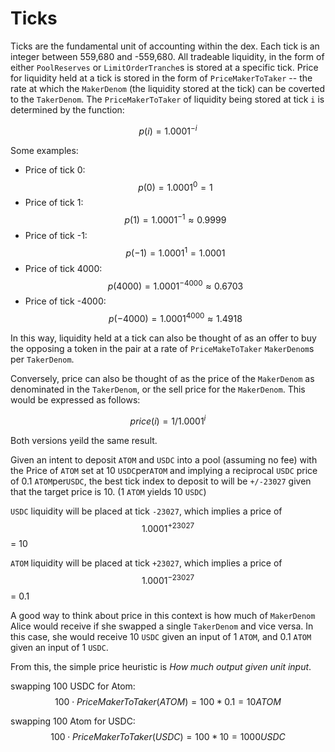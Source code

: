 # Ticks

Ticks are the fundamental unit of accounting within the dex. Each tick is an integer between 559,680 and -559,680. All tradeable liquidity, in the form of either `PoolReserves` or `LimitOrderTranche`s is stored at a specific tick. Price for liquidity held at a tick is stored in the form of `PriceMakerToTaker` -- the rate at which the `MakerDenom` (the liquidity stored at the tick) can be coverted to the `TakerDenom`. The `PriceMakerToTaker` of liquidity being stored at tick `i` is determined by the function:


$$
p(i) = 1.0001^{-i}
$$

Some examples:

* Price of tick 0: $$p(0) = 1.0001^0 = 1$$
* Price of tick 1: $$p(1) = 1.0001^{-1} \approx 0.9999$$
* Price of tick -1: $$p(-1) = 1.0001^{1} = ​1.0001$$
* Price of tick 4000: ​$$p(4000) = 1.0001^{-4000} \approx ​0.6703$$
* Price of tick -4000: ​$$p(-4000) = 1.0001^{4000} \approx 1.4918$$


In this way, liquidity held at a tick can also be thought of as an offer to buy the opposing a token in the pair at a rate of `PriceMakeToTaker` `MakerDenom`s per `TakerDenom`.

Conversely, price can also be thought of as the price of the `MakerDenom` as denominated in the `TakerDenom`, or the sell price for the `MakerDenom`. This would be expressed as follows:

$$
price(i) =  1/1.0001^{i}
$$

Both versions yeild the same result.

Given an intent to deposit `ATOM` and `USDC` into a pool (assuming no fee) with the Price of `ATOM` set at 10 `USDC`per`ATOM` and implying a reciprocal `USDC` price of 0.1 `ATOM`per`USDC`, the best tick index to deposit to will be `+/-23027` given that the target price is 10. (1 `ATOM` yields 10 `USDC`)


`USDC` liquidity will be placed at tick `-23027`, which implies a price of $$1.0001^{+23027}$$ = 10

`ATOM` liquidity  will be placed at tick `+23027`, which implies a price of $$1.0001^{-23027}$$ = 0.1


A good way to think about price in this context is how much of `MakerDenom` Alice would receive if she swapped a single `TakerDenom` and vice versa. In this case, she would receive 10 `USDC` given an input of 1 `ATOM`, and 0.1 `ATOM` given an input of 1 `USDC`.

From this, the simple price heuristic is _How much output given unit input_.

swapping 100 USDC for Atom: $$100\cdot PriceMakerToTaker(ATOM) = 100*0.1 = 10 ATOM$$

swapping 100 Atom for USDC: $$100\cdot PriceMakerToTaker(USDC) = 100*10  = 1000 USDC$$
